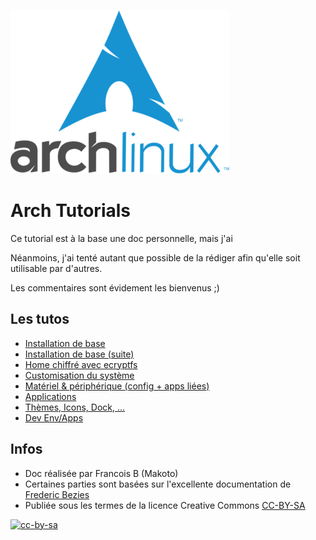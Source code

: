 ![](logo_med.png)

# Arch Tutorials

Ce tutorial est à la base une doc personnelle, mais j'ai

Néanmoins, j'ai tenté autant que possible de la rédiger afin qu'elle soit utilisable par d'autres.

Les commentaires sont évidement les bienvenus ;)

## Les tutos

- [Installation de base](base_install_01.md)
- [Installation de base (suite)](base_install_02.md)
- [Home chiffré avec ecryptfs](ecryptfs_home.md)
- [Customisation du système](custom_install.md)
- [Matériel & périphérique (config + apps liées)](matos.md)
- [Applications](apps.md)
- [Thèmes, Icons, Dock, ...](customization.md)
- [Dev Env/Apps](dev.md)

## Infos

- Doc réalisée par Francois B (Makoto)
- Certaines parties sont basées sur l'excellente documentation de [Frederic Bezies](http://frederic.bezies.free.fr/blog/)
- Publiée sous les termes de la licence Creative Commons [CC-BY-SA](LICENCE.md)

[![cc-by-sa](https://i.creativecommons.org/l/by-sa/4.0/88x31.png)](LICENCE.md)
